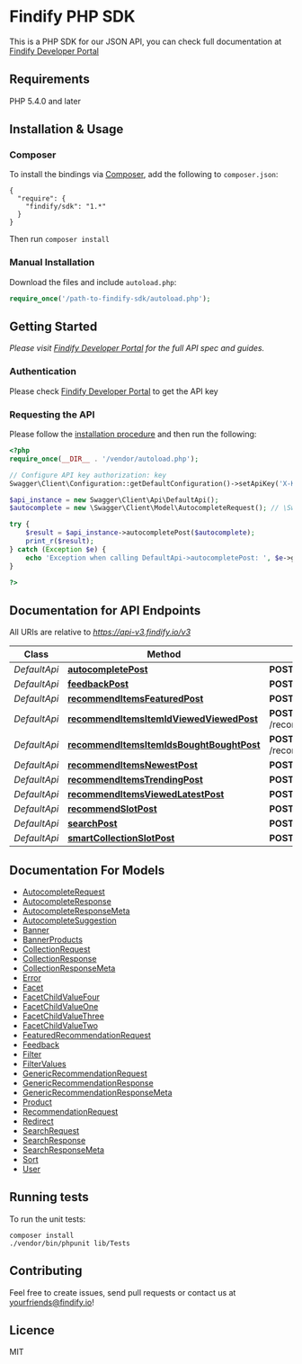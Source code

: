 # Findify PHP SDK

This is a PHP SDK for our JSON API, you can check full documentation at [Findify Developer Portal](https://developers.findify.io/)

## Requirements

PHP 5.4.0 and later

## Installation & Usage

### Composer

To install the bindings via [Composer](http://getcomposer.org/), add the following to `composer.json`:

```
{
  "require": {
    "findify/sdk": "1.*"
  }
}
```

Then run `composer install`

### Manual Installation

Download the files and include `autoload.php`:

```php
require_once('/path-to-findify-sdk/autoload.php');
```

## Getting Started

_Please visit [Findify Developer Portal](https://developers.findify.io) for the full API spec and guides._

### Authentication

Please check [Findify Developer Portal](https://developers.findify.io/reference#authentication) to get the API key

### Requesting the API
Please follow the [installation procedure](#installation--usage) and then run the following:

```php
<?php
require_once(__DIR__ . '/vendor/autoload.php');

// Configure API key authorization: key
Swagger\Client\Configuration::getDefaultConfiguration()->setApiKey('X-Key', 'YOUR_API_KEY');

$api_instance = new Swagger\Client\Api\DefaultApi();
$autocomplete = new \Swagger\Client\Model\AutocompleteRequest(); // \Swagger\Client\Model\AutocompleteRequest | Request parameters for autocomplete

try {
    $result = $api_instance->autocompletePost($autocomplete);
    print_r($result);
} catch (Exception $e) {
    echo 'Exception when calling DefaultApi->autocompletePost: ', $e->getMessage(), PHP_EOL;
}

?>
```

## Documentation for API Endpoints

All URIs are relative to *https://api-v3.findify.io/v3*

Class | Method | HTTP request | Description
------------ | ------------- | ------------- | -------------
*DefaultApi* | [**autocompletePost**](docs/Api/DefaultApi.md#autocompletepost) | **POST** /autocomplete | 
*DefaultApi* | [**feedbackPost**](docs/Api/DefaultApi.md#feedbackpost) | **POST** /feedback | 
*DefaultApi* | [**recommendItemsFeaturedPost**](docs/Api/DefaultApi.md#recommenditemsfeaturedpost) | **POST** /recommend/items/featured | 
*DefaultApi* | [**recommendItemsItemIdViewedViewedPost**](docs/Api/DefaultApi.md#recommenditemsitemidviewedviewedpost) | **POST** /recommend/items/{item_id}/viewed/viewed | 
*DefaultApi* | [**recommendItemsItemIdsBoughtBoughtPost**](docs/Api/DefaultApi.md#recommenditemsitemidsboughtboughtpost) | **POST** /recommend/items/{item_ids}/bought/bought | 
*DefaultApi* | [**recommendItemsNewestPost**](docs/Api/DefaultApi.md#recommenditemsnewestpost) | **POST** /recommend/items/newest | 
*DefaultApi* | [**recommendItemsTrendingPost**](docs/Api/DefaultApi.md#recommenditemstrendingpost) | **POST** /recommend/items/trending | 
*DefaultApi* | [**recommendItemsViewedLatestPost**](docs/Api/DefaultApi.md#recommenditemsviewedlatestpost) | **POST** /recommend/items/viewed/latest | 
*DefaultApi* | [**recommendSlotPost**](docs/Api/DefaultApi.md#recommendslotpost) | **POST** /recommend/{slot} | 
*DefaultApi* | [**searchPost**](docs/Api/DefaultApi.md#searchpost) | **POST** /search | 
*DefaultApi* | [**smartCollectionSlotPost**](docs/Api/DefaultApi.md#smartcollectionslotpost) | **POST** /smart-collection/{slot} | 


## Documentation For Models

 - [AutocompleteRequest](docs/Model/AutocompleteRequest.md)
 - [AutocompleteResponse](docs/Model/AutocompleteResponse.md)
 - [AutocompleteResponseMeta](docs/Model/AutocompleteResponseMeta.md)
 - [AutocompleteSuggestion](docs/Model/AutocompleteSuggestion.md)
 - [Banner](docs/Model/Banner.md)
 - [BannerProducts](docs/Model/BannerProducts.md)
 - [CollectionRequest](docs/Model/CollectionRequest.md)
 - [CollectionResponse](docs/Model/CollectionResponse.md)
 - [CollectionResponseMeta](docs/Model/CollectionResponseMeta.md)
 - [Error](docs/Model/Error.md)
 - [Facet](docs/Model/Facet.md)
 - [FacetChildValueFour](docs/Model/FacetChildValueFour.md)
 - [FacetChildValueOne](docs/Model/FacetChildValueOne.md)
 - [FacetChildValueThree](docs/Model/FacetChildValueThree.md)
 - [FacetChildValueTwo](docs/Model/FacetChildValueTwo.md)
 - [FeaturedRecommendationRequest](docs/Model/FeaturedRecommendationRequest.md)
 - [Feedback](docs/Model/Feedback.md)
 - [Filter](docs/Model/Filter.md)
 - [FilterValues](docs/Model/FilterValues.md)
 - [GenericRecommendationRequest](docs/Model/GenericRecommendationRequest.md)
 - [GenericRecommendationResponse](docs/Model/GenericRecommendationResponse.md)
 - [GenericRecommendationResponseMeta](docs/Model/GenericRecommendationResponseMeta.md)
 - [Product](docs/Model/Product.md)
 - [RecommendationRequest](docs/Model/RecommendationRequest.md)
 - [Redirect](docs/Model/Redirect.md)
 - [SearchRequest](docs/Model/SearchRequest.md)
 - [SearchResponse](docs/Model/SearchResponse.md)
 - [SearchResponseMeta](docs/Model/SearchResponseMeta.md)
 - [Sort](docs/Model/Sort.md)
 - [User](docs/Model/User.md)
 
## Running tests

To run the unit tests:

```
composer install
./vendor/bin/phpunit lib/Tests
```

## Contributing

Feel free to create issues, send pull requests or contact us at yourfriends@findify.io!

## Licence

MIT
